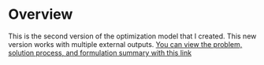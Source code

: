 # Overview
This is the second version of the optimization model that I created. This new version works with multiple external outputs. [You can view the problem, solution process, and formulation summary with this link](https://docs.google.com/document/d/16eSHNF6iRa9G_QFN_RmUUikumCZqC4lRKaRqLkE8WEM/edit)
